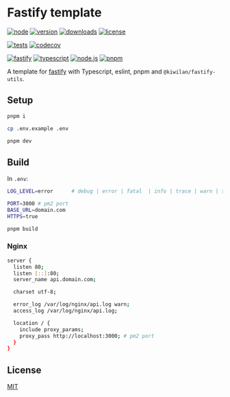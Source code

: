 # Fastify template

[![node][node-version-src]][node-version-href]
[![version][version-src]][version-href]
[![downloads][downloads-src]][downloads-href]
[![license][license-src]][license-href]

[![tests][tests-src]][tests-href]
[![codecov][codecov-src]][codecov-href]

[![fastify](https://img.shields.io/static/v1?label=Fastify&message=v4.x&color=000000&style=flat-square&logo=fastify&logoColor=ffffff)](https://www.fastify.io)
[![typescript](https://img.shields.io/static/v1?label=TypeScript&message=v4.9&color=3178C6&style=flat-square&logo=typescript&logoColor=ffffff)](https://www.typescriptlang.org)
[![node.js](https://img.shields.io/static/v1?label=Node.js&message=v18.x&color=339933&style=flat-square&logo=node.js&logoColor=ffffff)](https://nodejs.org/en)
[![pnpm](https://img.shields.io/static/v1?label=pnpm&message=v7.x&color=F69220&style=flat-square&logo=pnpm&logoColor=ffffff)](https://pnpm.io)

A template for [fastify](https://www.fastify.io/) with Typescript, eslint, pnpm and `@kiwilan/fastify-utils`.

## Setup

```bash
pnpm i
```

```bash
cp .env.example .env
```

```bash
pnpm dev
```

## Build

In `.env`:

```bash
LOG_LEVEL=error      # debug | error | fatal  | info | trace | warn | silent

PORT=3000 # pm2 port
BASE_URL=domain.com
HTTPS=true
```

```bash
pnpm build
```

### Nginx

```bash
server {
  listen 80;
  listen [::]:80;
  server_name api.domain.com;

  charset utf-8;

  error_log /var/log/nginx/api.log warn;
  access_log /var/log/nginx/api.log;

  location / {
    include proxy_params;
    proxy_pass http://localhost:3000; # pm2 port
  }
}
```

## License

[MIT](LICENSE)

[version-src]: https://img.shields.io/npm/v/@kiwilan/filesystem.svg?style=flat-square&colorA=18181B&colorB=339933
[version-href]: https://www.npmjs.com/package/@kiwilan/filesystem
[node-version-src]: https://img.shields.io/static/v1?style=flat-square&label=Node.js&message=v16&color=339933&logo=node&logoColor=ffffff&labelColor=18181b
[node-version-href]: https://www.php.net/
[downloads-src]: https://img.shields.io/npm/dt/@kiwilan/filesystem.svg?style=flat-square&colorA=18181B&colorB=339933
[downloads-href]: https://www.npmjs.com/package/@kiwilan/filesystem
[license-src]: https://img.shields.io/github/license/kiwilan/node-filesystem.svg?style=flat-square&colorA=18181B&colorB=339933
[license-href]: https://github.com/kiwilan/node-filesystem/blob/main/README.md
[tests-src]: https://img.shields.io/github/actions/workflow/status/kiwilan/node-filesystem/run-tests.yml?branch=main&label=tests&style=flat-square&colorA=18181B
[tests-href]: https://github.com/kiwilan/node-filesystem/actions/workflows/run-tests.yml
[codecov-src]: https://codecov.io/gh/kiwilan/node-filesystem/branch/main/graph/badge.svg?token=SHQV8D60YV
[codecov-href]: https://codecov.io/gh/kiwilan/node-filesystem
